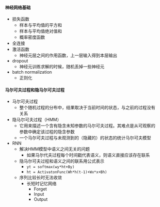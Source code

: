 #### 神经网络基础

- 损失函数
  - 样本与平均值的平方和
  - 样本与平均值绝对值和
  - 概率密度函数
- 全连接
- 激活函数
  - 神经元层之间的作用函数，上一层输入得到本层输出
- dropout
  - 神经元训练求解的时候，随机丢掉一些神经元
- batch normalization
  - 正则化

#### 马尔可夫过程和隐马尔可夫过程

- 马尔可夫过程
  - 整个随机过程的分布中，结果取决于当前时间的状态，与之前的过程没有关系
- 隐马尔可夫过程（HMM）
  - 它用来描述一个含有隐含未知参数的马尔可夫过程。其难点是从可观察的参数中确定该过程的隐含参数
  - 一个马尔可夫过程与未观测到的（隐藏的）的状态的统计马尔可夫模型
- RNN
  - 解决HMM模型中语义之间无关的问题
    - 如果马尔代夫过程每个时间戳代表语义，则语义直接应该存在联系
  - 隐马尔可夫过程和语义之间的联系用公式表示
    - `yt = softmax(wy*ht+By)`
    - `ht = ActivatonFunc(Wh*h(t-1)+Wx*x+Bh)`
  - 序列比较长时无法收敛
    - 长短时记忆网络
      - Forget
      - Input
      - Output

